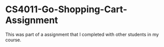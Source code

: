 # CS4011-Go-Shopping-Cart-Assignment

This was part of a assignment that I completed with other students in my course.
